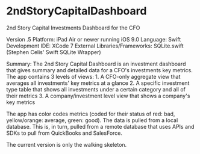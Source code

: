 # 2ndStoryCapitalDashboard
2nd Story Capital Investments Dashboard for the CFO

Version .5
Platform: iPad Air or newer running iOS 9.0
Language: Swift
Development IDE: XCode 7
External Libraries/Frameworks: SQLite.swift (Stephen Celis' Swift SQLite Wrapper)

Summary:
The 2nd Story Capital Dashboard is an investment dashboard that gives summary and detailed data for a CFO's investments key metrics.
The app contains 3 levels of views:
	1. A CFO-only aggregate view that averages all investments' key metrics at a glance
	2. A specific investment type table that shows all investments under a certain category and all of their metrics
	3. A company/investment level view that shows a company's key metrics
	
The app has color codes metrics (coded for their status of red: bad, yellow/orange: average, green: good).  The data is pulled from
a local database.  This is, in turn, pulled from a remote database that uses APIs and SDKs to pull from QuickBooks and SalesForce.

The current version is only the walking skeleton.
